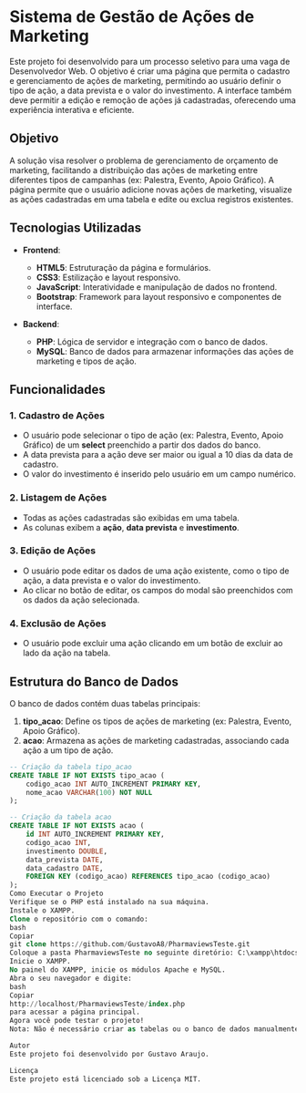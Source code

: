 # Sistema de Gestão de Ações de Marketing

Este projeto foi desenvolvido para um processo seletivo para uma vaga de Desenvolvedor Web. O objetivo é criar uma página que permita o cadastro e gerenciamento de ações de marketing, permitindo ao usuário definir o tipo de ação, a data prevista e o valor do investimento. A interface também deve permitir a edição e remoção de ações já cadastradas, oferecendo uma experiência interativa e eficiente.

## Objetivo

A solução visa resolver o problema de gerenciamento de orçamento de marketing, facilitando a distribuição das ações de marketing entre diferentes tipos de campanhas (ex: Palestra, Evento, Apoio Gráfico). A página permite que o usuário adicione novas ações de marketing, visualize as ações cadastradas em uma tabela e edite ou exclua registros existentes.

## Tecnologias Utilizadas

- **Frontend**:
  - **HTML5**: Estruturação da página e formulários.
  - **CSS3**: Estilização e layout responsivo.
  - **JavaScript**: Interatividade e manipulação de dados no frontend.
  - **Bootstrap**: Framework para layout responsivo e componentes de interface.

- **Backend**:
  - **PHP**: Lógica de servidor e integração com o banco de dados.
  - **MySQL**: Banco de dados para armazenar informações das ações de marketing e tipos de ação.

## Funcionalidades

### 1. Cadastro de Ações
- O usuário pode selecionar o tipo de ação (ex: Palestra, Evento, Apoio Gráfico) de um **select** preenchido a partir dos dados do banco.
- A data prevista para a ação deve ser maior ou igual a 10 dias da data de cadastro.
- O valor do investimento é inserido pelo usuário em um campo numérico.

### 2. Listagem de Ações
- Todas as ações cadastradas são exibidas em uma tabela.
- As colunas exibem a **ação**, **data prevista** e **investimento**.
  
### 3. Edição de Ações
- O usuário pode editar os dados de uma ação existente, como o tipo de ação, a data prevista e o valor do investimento.
- Ao clicar no botão de editar, os campos do modal são preenchidos com os dados da ação selecionada.

### 4. Exclusão de Ações
- O usuário pode excluir uma ação clicando em um botão de excluir ao lado da ação na tabela.

## Estrutura do Banco de Dados

O banco de dados contém duas tabelas principais:

1. **tipo_acao**: Define os tipos de ações de marketing (ex: Palestra, Evento, Apoio Gráfico).
2. **acao**: Armazena as ações de marketing cadastradas, associando cada ação a um tipo de ação.

```sql
-- Criação da tabela tipo_acao
CREATE TABLE IF NOT EXISTS tipo_acao (
    codigo_acao INT AUTO_INCREMENT PRIMARY KEY,
    nome_acao VARCHAR(100) NOT NULL
);

-- Criação da tabela acao
CREATE TABLE IF NOT EXISTS acao (
    id INT AUTO_INCREMENT PRIMARY KEY,
    codigo_acao INT,
    investimento DOUBLE,
    data_prevista DATE,
    data_cadastro DATE,
    FOREIGN KEY (codigo_acao) REFERENCES tipo_acao (codigo_acao)
);
Como Executar o Projeto
Verifique se o PHP está instalado na sua máquina.
Instale o XAMPP.
Clone o repositório com o comando:
bash
Copiar
git clone https://github.com/GustavoA8/PharmaviewsTeste.git
Coloque a pasta PharmaviewsTeste no seguinte diretório: C:\xampp\htdocs (este diretório é criado quando você instala o XAMPP).
Inicie o XAMPP.
No painel do XAMPP, inicie os módulos Apache e MySQL.
Abra o seu navegador e digite:
bash
Copiar
http://localhost/PharmaviewsTeste/index.php
para acessar a página principal.
Agora você pode testar o projeto!
Nota: Não é necessário criar as tabelas ou o banco de dados manualmente, pois o projeto o faz automaticamente.

Autor
Este projeto foi desenvolvido por Gustavo Araujo.

Licença
Este projeto está licenciado sob a Licença MIT.